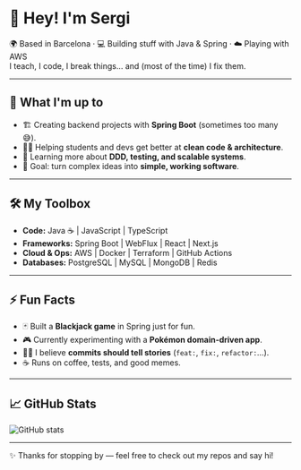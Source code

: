 # 👋 Hey! I'm Sergi

🌍 Based in Barcelona · 💻 Building stuff with Java & Spring · ☁️ Playing with AWS  
I teach, I code, I break things... and (most of the time) I fix them.  

---

## 🚀 What I'm up to
- 🏗️ Creating backend projects with **Spring Boot** (sometimes too many 😅).  
- 👨‍🏫 Helping students and devs get better at **clean code & architecture**.  
- 🌱 Learning more about **DDD, testing, and scalable systems**.  
- 🎯 Goal: turn complex ideas into **simple, working software**.  

---

## 🛠️ My Toolbox
- **Code:** Java ☕ | JavaScript | TypeScript  
- **Frameworks:** Spring Boot | WebFlux | React | Next.js  
- **Cloud & Ops:** AWS | Docker | Terraform | GitHub Actions  
- **Databases:** PostgreSQL | MySQL | MongoDB | Redis  

---

## ⚡ Fun Facts
- 🃏 Built a **Blackjack game** in Spring just for fun.  
- 🎮 Currently experimenting with a **Pokémon domain-driven app**.  
- 🧑‍💻 I believe **commits should tell stories** (`feat:`, `fix:`, `refactor:`…).  
- ☕ Runs on coffee, tests, and good memes.  

---

## 📈 GitHub Stats
![GitHub stats](https://github-readme-stats.vercel.app/api?username=Sergi-Virgili&show_icons=true&theme=tokyonight)

---

✨ Thanks for stopping by — feel free to check out my repos and say hi!  

